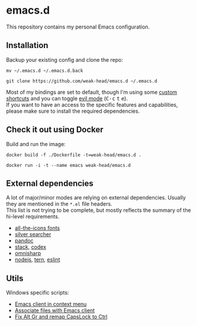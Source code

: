 # emacs.d

This repository contains my personal Emacs configuration.

## Installation

Backup your existing config and clone the repo:
``` shell
mv ~/.emacs.d ~/.emacs.d.back

git clone https://github.com/weak-head/emacs.d ~/.emacs.d
```

Most of my bindings are set to default, though I'm using some [custom shortcuts](packages/which-key.el) and you can toggle [evil mode](https://github.com/emacs-evil/evil) (<kbd>C-c</kbd> <kbd>t</kbd> <kbd>e</kbd>).  
If you want to have an access to the specific features and capabilities, please make sure to install the required dependencies.

## Check it out using Docker

Build and run the image:  
``` shell
docker build -f ./Dockerfile -t=weak-head/emacs.d . 

docker run -i -t --name emacs weak-head/emacs.d
```

## External dependencies

A lot of major/minor modes are relying on external dependencies. Usually they are mentioned in the `*.el` file headers.  
This list is not trying to be complete, but mostly reflects the summary of the hi-level requirements.

* [all-the-icons fonts](https://github.com/domtronn/all-the-icons.el/tree/master/fonts)
* [silver searcher](https://github.com/ggreer/the_silver_searcher)
* [pandoc](https://pandoc.org/)
* [stack](https://docs.haskellstack.org/en/stable/README/), [codex](https://github.com/aloiscochard/codex)
* [omnisharp](http://www.omnisharp.net/)
* [nodejs](https://nodejs.org/), [tern](https://github.com/ternjs/tern), [eslint](https://eslint.org/)

## Utils

Windows specific scripts:
* [Emacs client in context menu](scripts/w-context-menu.reg)  
* [Associate files with Emacs client](scripts/w-file-assoc.bat)  
* [Fix Alt Gr and remap CapsLock to Ctrl](scripts/w-fix-right-alt-and-capslock.reg)  
